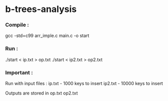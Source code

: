 # b-trees-analysis

### Compile :
gcc -std=c99 arr_imple.c main.c -o start

### Run :
./start < ip.txt > op.txt
./start < ip2.txt > op2.txt


### Important : 

Run with input files : 
ip.txt - 1000 keys to insert
ip2.txt - 10000 keys to insert

Outputs are stored in 
op.txt
op2.txt
